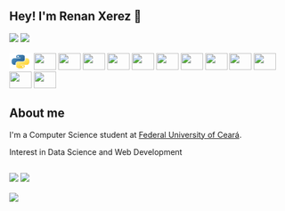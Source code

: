 ## Hey! I'm Renan Xerez 👋

<!---
Stats and most used languages
-->
<div>
  <img height="180em" src="https://github-readme-stats.vercel.app/api?username=RenanXM&show_icons=true&theme=github_dark&include_all_commits=true&count_private=true"/>
  <img height="180em" src="https://github-readme-stats.vercel.app/api/top-langs/?username=RenanXM&layout=compact&langs_count=7&theme=github_dark"/>
</div>

<!---
Icons
-->
<div style="display: inline_block"><br>
  <img height="30" width="40" src="https://raw.githubusercontent.com/devicons/devicon/master/icons/python/python-original.svg">
  <img height="30" width="40" src="https://cdn.jsdelivr.net/gh/devicons/devicon/icons/c/c-original.svg" />
  <img height="30" width="40" src="https://cdn.jsdelivr.net/gh/devicons/devicon/icons/cplusplus/cplusplus-original.svg" />
  <img height="30" width="40" src="https://cdn.jsdelivr.net/gh/devicons/devicon/icons/java/java-original.svg" />
  <img height="30" width="40" src="https://cdn.jsdelivr.net/gh/devicons/devicon/icons/ocaml/ocaml-original.svg" />
  <img height="30" width="40" src="https://cdn.jsdelivr.net/gh/devicons/devicon/icons/postgresql/postgresql-original.svg" />
  <img height="30" width="40" src="https://cdn.jsdelivr.net/gh/devicons/devicon/icons/html5/html5-original.svg" />
  <img height="30" width="40" src="https://cdn.jsdelivr.net/gh/devicons/devicon/icons/css3/css3-original.svg" />
  <img height="30" width="40" src="https://cdn.jsdelivr.net/gh/devicons/devicon/icons/javascript/javascript-original.svg" />
  
  <img height="30" width="40" src="https://cdn.jsdelivr.net/gh/devicons/devicon/icons/mysql/mysql-original.svg" />
     
  <img height="30" width="40" src="https://cdn.jsdelivr.net/gh/devicons/devicon/icons/nodejs/nodejs-original.svg" />
          
  <img height="30" width="40" src="https://cdn.jsdelivr.net/gh/devicons/devicon/icons/react/react-original-wordmark.svg" />
  
  <img height="30" width="40" src="https://cdn.jsdelivr.net/gh/devicons/devicon/icons/babel/babel-original.svg" />
          
  
</div>

<!---
Myself
-->
## About me
I'm a Computer Science student at [Federal University of Ceará](https://www.ufc.br/).

Interest in Data Science and Web Development

<!---
Social media
-->
##
<div> 
  <a href="https://instagram.com/renan_xm/" target="_blank"><img src="https://img.shields.io/badge/-Instagram-%23E4405F?style=for-the-badge&logo=instagram&logoColor=white" target="_blank"></a>
  <a href = "mailto:renanxmarques303@gmail.com"><img src="https://img.shields.io/badge/-Gmail-%23333?style=for-the-badge&logo=gmail&logoColor=white" target="_blank"></a>
</div>

<div><br>
  <img height="180em" src="https://github-readme-streak-stats.herokuapp.com/?user=RenanXM&theme=black-ice"/>
</div>
